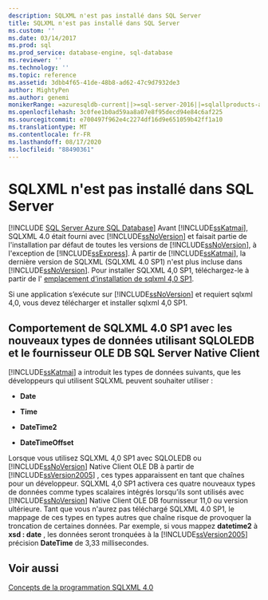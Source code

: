 ```yaml
---
description: SQLXML n'est pas installé dans SQL Server
title: SQLXML n'est pas installé dans SQL Server
ms.custom: ''
ms.date: 03/14/2017
ms.prod: sql
ms.prod_service: database-engine, sql-database
ms.reviewer: ''
ms.technology: ''
ms.topic: reference
ms.assetid: 3dbb4f65-41de-48b8-ad62-47c9d7932de3
author: MightyPen
ms.author: genemi
monikerRange: =azuresqldb-current||>=sql-server-2016||=sqlallproducts-allversions||>=sql-server-linux-2017||=azuresqldb-mi-current
ms.openlocfilehash: 3c0fee1b0ad59aa8a07e8f95decd94e84c6af225
ms.sourcegitcommit: e700497f962e4c2274df16d9e651059b42ff1a10
ms.translationtype: MT
ms.contentlocale: fr-FR
ms.lasthandoff: 08/17/2020
ms.locfileid: "88490361"
---
```

# <a name="sqlxml-is-not-installed-in-sql-server"></a>SQLXML n'est pas installé dans SQL Server
[!INCLUDE [SQL Server Azure SQL Database](../../includes/applies-to-version/sql-asdb.md)]
  Avant [!INCLUDE[ssKatmai](../../includes/sskatmai-md.md)], SQLXML 4.0 était fourni avec [!INCLUDE[ssNoVersion](../../includes/ssnoversion-md.md)] et faisait partie de l'installation par défaut de toutes les versions de [!INCLUDE[ssNoVersion](../../includes/ssnoversion-md.md)], à l'exception de [!INCLUDE[ssExpress](../../includes/ssexpress-md.md)]. À partir de [!INCLUDE[ssKatmai](../../includes/sskatmai-md.md)], la dernière version de SQLXML (SQLXML 4.0 SP1) n'est plus incluse dans [!INCLUDE[ssNoVersion](../../includes/ssnoversion-md.md)]. Pour installer SQLXML 4,0 SP1, téléchargez-le à partir de l' [emplacement d’installation de sqlxml 4,0 SP1](https://www.microsoft.com/download/details.aspx?id=30403).  
  
 Si une application s’exécute sur [!INCLUDE[ssNoVersion](../../includes/ssnoversion-md.md)] et requiert sqlxml 4,0, vous devez télécharger et installer sqlxml 4,0 SP1.  
  
## <a name="sqlxml-40-sp1-behavior-with-new-data-types-using-sqloledb-and-sql-server-native-client-ole-db-provider"></a>Comportement de SQLXML 4.0 SP1 avec les nouveaux types de données utilisant SQLOLEDB et le fournisseur OLE DB SQL Server Native Client  
 [!INCLUDE[ssKatmai](../../includes/sskatmai-md.md)] a introduit les types de données suivants, que les développeurs qui utilisent SQLXML peuvent souhaiter utiliser :  
  
-   **Date**  
  
-   **Time**  
  
-   **DateTime2**  
  
-   **DateTimeOffset**  
  
 Lorsque vous utilisez SQLXML 4,0 SP1 avec SQLOLEDB ou [!INCLUDE[ssNoVersion](../../includes/ssnoversion-md.md)] Native Client OLE DB à partir de [!INCLUDE[ssVersion2005](../../includes/ssversion2005-md.md)] , ces types apparaissent en tant que chaînes pour un développeur. SQLXML 4,0 SP1 activera ces quatre nouveaux types de données comme types scalaires intégrés lorsqu’ils sont utilisés avec [!INCLUDE[ssNoVersion](../../includes/ssnoversion-md.md)] Native Client OLE DB fournisseur 11,0 ou version ultérieure. Tant que vous n'aurez pas téléchargé SQLXML 4.0 SP1, le mappage de ces types en types autres que chaîne risque de provoquer la troncation de certaines données. Par exemple, si vous mappez **datetime2** à **xsd : date** , les données seront tronquées à la [!INCLUDE[ssVersion2005](../../includes/ssversion2005-md.md)] précision **DateTime** de 3,33 millisecondes.  
  
## <a name="see-also"></a>Voir aussi  
 [Concepts de la programmation SQLXML 4.0](../../relational-databases/sqlxml/sqlxml-4-0-programming-concepts.md)  
  
  
